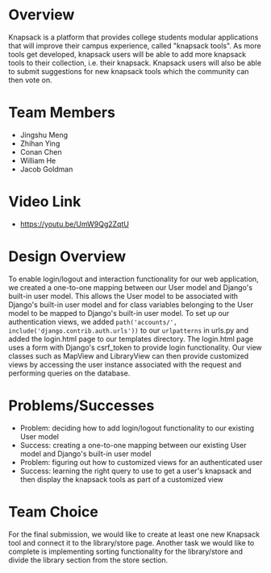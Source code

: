 # Overview
Knapsack is a platform that provides college students modular applications
that will improve their campus experience, called "knapsack tools". As more
tools get developed, knapsack users will be able to add more knapsack tools
to their collection, i.e. their knapsack. Knapsack users will also be able
to submit suggestions for new knapsack tools which the community can then
vote on.

# Team Members
* Jingshu Meng
* Zhihan Ying
* Conan Chen
* William He
* Jacob Goldman

# Video Link
* https://youtu.be/UmW9Qg2ZqtU

# Design Overview
To enable login/logout and interaction functionality for our web
application, we created a one-to-one mapping between our User model and
Django's built-in user model. This allows the User model to be associated
with Django's built-in user model and for class variables belonging to the
User model to be mapped to Django's built-in user model.  To set up our
authentication views, we added `path('accounts/',
include('django.contrib.auth.urls'))` to our `urlpatterns` in urls.py and
added the login.html page to our templates directory. The login.html page
uses a form with Django's csrf\_token to provide login functionality. Our
view classes such as MapView and LibraryView can then provide customized
views by accessing the user instance associated with the request and
performing queries on the database.

# Problems/Successes
* Problem: deciding how to add login/logout functionality to our existing
User model
* Success: creating a one-to-one mapping between our existing User model
 and Django's built-in user model
* Problem: figuring out how to customized views for an authenticated user
* Success: learning the right query to use to get a user's knapsack and
 then display the knapsack tools as part of a customized view

# Team Choice
For the final submission, we would like to create at least one new Knapsack
tool and connect it to the library/store page. Another task we would like
to complete is implementing sorting functionality for the library/store and
divide the library section from the store section.
